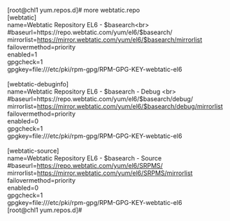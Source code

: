 [root@chl1 yum.repos.d]# more webtatic.repo <br>
[webtatic]<br>
name=Webtatic Repository EL6 - $basearch<br>
#baseurl=https://repo.webtatic.com/yum/el6/$basearch/<br>
mirrorlist=https://mirror.webtatic.com/yum/el6/$basearch/mirrorlist<br>
failovermethod=priority<br>
enabled=1<br>
gpgcheck=1<br>
gpgkey=file:///etc/pki/rpm-gpg/RPM-GPG-KEY-webtatic-el6<br>
<br>
[webtatic-debuginfo]<br>
name=Webtatic Repository EL6 - $basearch - Debug <br>
#baseurl=https://repo.webtatic.com/yum/el6/$basearch/debug/<br>
mirrorlist=https://mirror.webtatic.com/yum/el6/$basearch/debug/mirrorlist<br>
failovermethod=priority<br>
enabled=0<br>
gpgcheck=1<br>
gpgkey=file:///etc/pki/rpm-gpg/RPM-GPG-KEY-webtatic-el6<br>
<br>
[webtatic-source]<br>
name=Webtatic Repository EL6 - $basearch - Source<br>
#baseurl=https://repo.webtatic.com/yum/el6/SRPMS/<br>
mirrorlist=https://mirror.webtatic.com/yum/el6/SRPMS/mirrorlist<br>
failovermethod=priority<br>
enabled=0<br>
gpgcheck=1<br>
gpgkey=file:///etc/pki/rpm-gpg/RPM-GPG-KEY-webtatic-el6<br>
[root@chl1 yum.repos.d]#<br>
